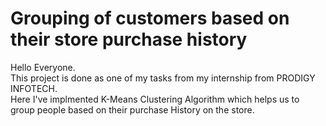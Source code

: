 # Grouping of customers based on their store purchase history 
Hello Everyone.  
This project is done as one of my tasks from my internship from PRODIGY INFOTECH.  
Here I've implmented K-Means Clustering Algorithm which helps us to group people based on their purchase History on the store.  

